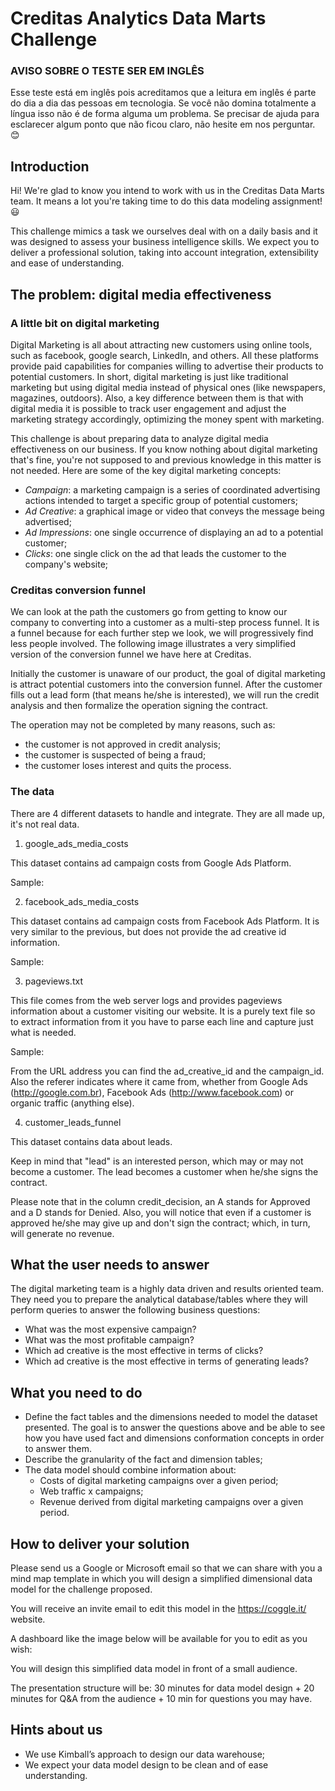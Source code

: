 # Creditas Analytics Data Marts Challenge

### AVISO SOBRE O TESTE SER EM INGLÊS

Esse teste está em inglês pois acreditamos que a leitura em inglês é parte do dia a dia das pessoas em tecnologia. Se você não domina totalmente a língua isso não é de forma alguma um problema. Se precisar de ajuda para esclarecer algum ponto que não ficou claro, não hesite em nos perguntar. :blush:

## Introduction

Hi! We're glad to know you intend to work with us in the Creditas Data Marts team. It means a lot you're taking time to do this data modeling assignment! :smiley:

This challenge mimics a task we ourselves deal with on a daily basis and it was designed to assess your business intelligence skills. We expect you to deliver a professional solution, taking into account integration, extensibility and ease of understanding. 
 
## The problem: digital media effectiveness

### A little bit on digital marketing

Digital Marketing is all about attracting new customers using online tools, such as facebook, google search, LinkedIn, and others. All these platforms provide paid capabilities for companies willing to advertise their products to potential customers. In short, digital marketing is just like traditional marketing but using digital media instead of physical ones (like newspapers, magazines, outdoors). Also, a key difference between them is that with digital media it is possible to track user engagement and adjust the marketing strategy accordingly, optimizing the money spent with marketing.

This challenge is about preparing data to analyze digital media effectiveness on our business. If you know nothing about digital marketing that's fine, you're not supposed to and previous knowledge in this matter is not needed. Here are some of the key digital marketing concepts:

- *Campaign*: a marketing campaign is a series of coordinated advertising actions intended to target a specific group of potential customers;
- *Ad Creative*: a graphical image or video that conveys the message being advertised;
- *Ad Impressions*: one single occurrence of displaying an ad to a potential customer;
- *Clicks*: one single click on the ad that leads the customer to the company's website;
 

### Creditas conversion funnel

We can look at the path the customers go from getting to know our company to converting into a customer as a multi-step process funnel. It is a funnel because for each further step we look, we will progressively find less people involved. The following image illustrates a very simplified version of the conversion funnel we have here at Creditas.

<inserir imagem>

Initially the customer is unaware of our product, the goal of digital marketing is attract potential customers into the conversion funnel. After the customer fills out a lead form (that means he/she is interested), we will run the credit analysis and then formalize the operation signing the contract.

The operation may not be completed by many reasons, such as:

- the customer is not approved in credit analysis;
- the customer is suspected of being a fraud;
- the customer loses interest and quits the process.
 
### The data

There are 4 different datasets to handle and integrate. They are all made up, it's not real data.

1. google_ads_media_costs

This dataset contains ad campaign costs from Google Ads Platform.

Sample:

<inserir imagem>

2. facebook_ads_media_costs

This dataset contains ad campaign costs from Facebook Ads Platform. It is very similar to the previous, but does not provide the ad creative id information.

Sample:

<inserir imagem>

3. pageviews.txt

This file comes from the web server logs and provides pageviews information about a customer visiting our website. It is a purely text file so to extract information from it you have to parse each line and capture just what is needed.

Sample:
 
<inserir imagem>

From the URL address you can find the ad_creative_id and the campaign_id. Also the referer indicates where it came from, whether from Google Ads (http://google.com.br), Facebook Ads (http://www.facebook.com) or organic traffic (anything else).

4. customer_leads_funnel

This dataset contains data about leads.

<inserir imagem>

Keep in mind that "lead" is an interested person, which may or may not become a customer. The lead becomes a customer when he/she signs the contract.

Please note that in the column credit_decision, an A stands for Approved and a D stands for Denied. Also, you will notice that even if a customer is approved he/she may give up and don't sign the contract; which, in turn, will generate no revenue.
 
## What the user needs to answer

The digital marketing team is a highly data driven and results oriented team. They need you to prepare the analytical database/tables where they will perform queries to answer the following business questions:

- What was the most expensive campaign?
- What was the most profitable campaign?
- Which ad creative is the most effective in terms of clicks?
- Which ad creative is the most effective in terms of generating leads?
  

## What you need to do

- Define the fact tables and the dimensions needed to model the dataset presented. The goal is to answer the questions above and be able to see how you have used fact and dimensions conformation concepts in order to answer them.
- Describe the granularity of the fact and dimension tables;
- The data model should combine information about:
  - Costs of digital marketing campaigns over a given period; 
  - Web traffic x campaigns;
  - Revenue derived from digital marketing campaigns over a given period.

## How to deliver your solution

Please send us a Google or Microsoft email so that we can share with you a mind map template in which you will design a simplified dimensional data model for the challenge proposed.

You will receive an invite email to edit this model in the https://coggle.it/ website. 

A dashboard like the image below will be available for you to edit as you wish:

<insert image>

You will design this simplified data model in front of a small audience. 

The presentation structure will be: 30 minutes for data model design + 20 minutes for Q&A from the audience + 10 min for questions you may have. 
 
## Hints about us
- We use Kimball’s approach to design our data warehouse;
- We expect your data model design to be clean and of ease understanding.
 
